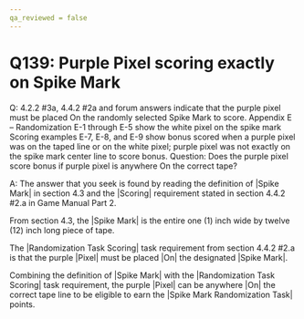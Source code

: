 ```yaml
---
qa_reviewed = false
---
```


# Q139: Purple Pixel scoring exactly on Spike Mark

Q: 4.2.2 #3a, 4.4.2 #2a and forum answers indicate that the purple pixel must be placed On the randomly selected Spike Mark to score.
Appendix E – Randomization E-1 through E-5 show the white pixel on the spike mark Scoring examples E-7, E-8, and E-9 show bonus scored when a purple pixel was on the taped line or on the white pixel; purple pixel was not exactly on the spike mark center line to score bonus. Question: Does the purple pixel score bonus if purple pixel is anywhere On the correct tape?

A: The answer that you seek is found by reading the definition of |Spike Mark| in section 4.3 and the |Scoring| requirement stated in section 4.4.2 #2.a in Game Manual Part 2.

From section 4.3, the |Spike Mark| is the entire one (1) inch wide by twelve (12) inch long piece of tape. 

The |Randomization Task Scoring| task requirement from section 4.4.2 #2.a is that the purple |Pixel| must be placed |On| the designated |Spike Mark|.

Combining the definition of |Spike Mark| with the |Randomization Task Scoring| task requirement, the purple |Pixel| can be anywhere |On| the correct tape line to be eligible to earn the |Spike Mark Randomization Task| points.
